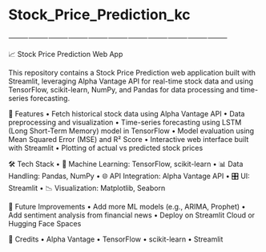 # Stock_Price_Prediction_kc

⸻⸻⸻⸻⸻⸻⸻⸻⸻⸻⸻

📈 Stock Price Prediction Web App

This repository contains a Stock Price Prediction web application built with Streamlit, leveraging Alpha Vantage API for real-time stock data and using TensorFlow, scikit-learn, NumPy, and Pandas for data processing and time-series forecasting.

🚀 Features
	•	Fetch historical stock data using Alpha Vantage API
	•	Data preprocessing and visualization
	•	Time-series forecasting using LSTM (Long Short-Term Memory) model in TensorFlow
	•	Model evaluation using Mean Squared Error (MSE) and R² Score
	•	Interactive web interface built with Streamlit
	•	Plotting of actual vs predicted stock prices

🛠️ Tech Stack
	•	🧠 Machine Learning: TensorFlow, scikit-learn
	•	📊 Data Handling: Pandas, NumPy
	•	🌐 API Integration: Alpha Vantage API
	•	🎛️ UI: Streamlit
	•	📉 Visualization: Matplotlib, Seaborn

📌 Future Improvements
	•	Add more ML models (e.g., ARIMA, Prophet)
	•	Add sentiment analysis from financial news
	•	Deploy on Streamlit Cloud or Hugging Face Spaces

🧠 Credits
	•	Alpha Vantage
	•	TensorFlow
	•	scikit-learn
	•	Streamlit

